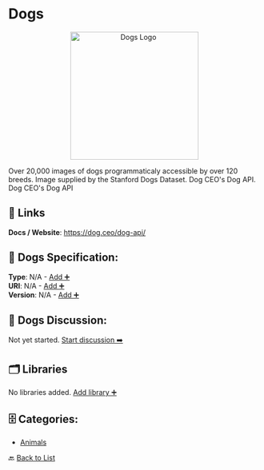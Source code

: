 # Dogs
<p align="center">
    <img width="256" src="https://raw.githubusercontent.com/apis-list/apis-list/main/apis/dogs/logo_256x256.png" alt="Dogs Logo"/>
</p>
Over 20,000 images of dogs programmaticaly accessible by over 120 breeds. Image supplied by the Stanford Dogs Dataset. Dog CEO's Dog API. Dog CEO's Dog API

##  🔗 Links
**Docs / Website**: https://dog.ceo/dog-api/

## 🧬 Dogs Specification:
**Type**: N/A - [Add ➕](https://github.com/apis-list/apis-list/edit/main/apis.yaml#L5436)  
**URI**: N/A - [Add ➕](https://github.com/apis-list/apis-list/edit/main/apis.yaml#L5436)  
**Version**: N/A - [Add ➕](https://github.com/apis-list/apis-list/edit/main/apis.yaml#L5436)

## 💬 Dogs Discussion:
Not yet started. [Start discussion ➡️](https://github.com/apis-list/apis-list/discussions/new)

## 🗂️ Libraries

No libraries added. [Add library ➕](https://github.com/apis-list/apis-list/edit/main/apis.yaml#L5436)    


## 🗄️ Categories:
- [Animals](https://github.com/apis-list/apis-list#animals-)

🔙  [Back to List](https://github.com/apis-list/apis-list)

